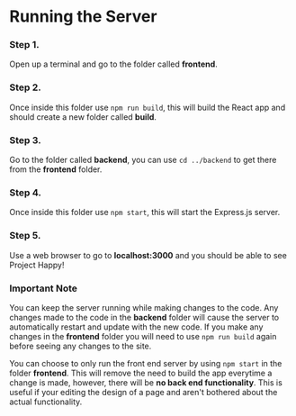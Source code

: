 # Running the Server
### Step 1.
Open up a terminal and go to the folder called **frontend**.
### Step 2.
Once inside this folder use `npm run build`, this will build the React app and should create a new folder called **build**.
### Step 3.
Go to the folder called **backend**, you can use `cd ../backend` to get there from the **frontend** folder.
### Step 4.
Once inside this folder use `npm start`, this will start the Express.js server.
### Step 5.
Use a web browser to go to **localhost:3000** and you should be able to see Project Happy!
### Important Note
You can keep the server running while making changes to the code. Any changes made to the code in the **backend** folder will cause the server to automatically restart and update with the new code. If you make any changes in the **frontend** folder you will need to use `npm run build` again before seeing any changes to the site.

You can choose to only run the front end server by using `npm start` in the folder **frontend**. This will remove the need to build the app everytime a change is made, however, there will be **no back end functionality**. This is useful if your editing the design of a page and aren't bothered about the actual functionality.